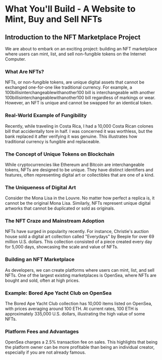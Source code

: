 # What You'll Build - A Website to Mint, Buy and Sell NFTs

## Introduction to the NFT Marketplace Project

We are about to embark on an exciting project: building an NFT marketplace where users can mint, list, and sell non-fungible tokens on the Internet Computer.

### What Are NFTs?

NFTs, or non-fungible tokens, are unique digital assets that cannot be exchanged one-for-one like traditional currency. For example, a 100billisinterchangeablewithanother100 bill is interchangeable with another 100billisinterchangeablewithanother100 bill regardless of markings or wear. However, an NFT is unique and cannot be swapped for an identical token.

### Real-World Example of Fungibility

Recently, while traveling in Costa Rica, I had a 10,000 Costa Rican colones bill that accidentally tore in half. I was concerned it was worthless, but the bank replaced it after verifying it was genuine. This illustrates how traditional currency is fungible and replaceable.

### The Concept of Unique Tokens on Blockchain

While cryptocurrencies like Ethereum and Bitcoin are interchangeable tokens, NFTs are designed to be unique. They have distinct identifiers and features, often representing digital art or collectibles that are one of a kind.

### The Uniqueness of Digital Art

Consider the Mona Lisa in the Louvre. No matter how perfect a replica is, it cannot be the original Mona Lisa. Similarly, NFTs represent unique digital artworks that cannot be duplicated or sold as originals.

### The NFT Craze and Mainstream Adoption

NFTs have surged in popularity recently. For instance, Christie's auction house sold a digital art collection called "Everydays" by Beeple for over 69 million U.S. dollars. This collection consisted of a piece created every day for 5,000 days, showcasing the scale and value of NFTs.

### Building an NFT Marketplace

As developers, we can create platforms where users can mint, list, and sell NFTs. One of the largest existing marketplaces is OpenSea, where NFTs are bought and sold, often at high prices.

### Example: Bored Ape Yacht Club on OpenSea

The Bored Ape Yacht Club collection has 10,000 items listed on OpenSea, with prices averaging around 100 ETH. At current rates, 100 ETH is approximately 335,000 U.S. dollars, illustrating the high value of some NFTs.

### Platform Fees and Advantages

OpenSea charges a 2.5% transaction fee on sales. This highlights that being the platform owner can be more profitable than being an individual creator, especially if you are not already famous.
